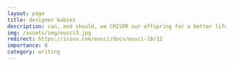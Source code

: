 ```yaml
---
layout: page
title: designer babies
description: can, and should, we CRISPR our offspring for a better life?
img: /assets/img/eusci3.jpg
redirect: https://issuu.com/eusci/docs/eusci-18/12
importance: 8
category: writing
---
```

